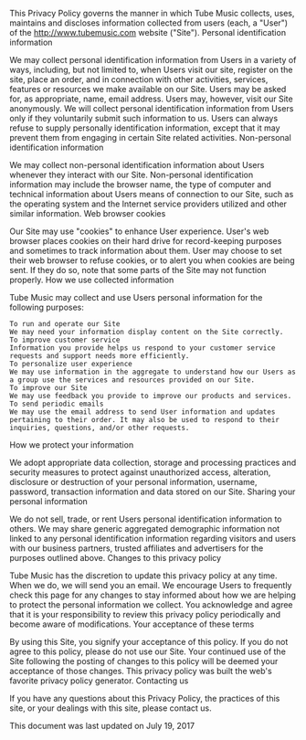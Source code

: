 

This Privacy Policy governs the manner in which Tube Music collects, uses, maintains and discloses information collected from users (each, a "User") of the http://www.tubemusic.com website ("Site").
Personal identification information

We may collect personal identification information from Users in a variety of ways, including, but not limited to, when Users visit our site, register on the site, place an order, and in connection with other activities, services, features or resources we make available on our Site. Users may be asked for, as appropriate, name, email address. Users may, however, visit our Site anonymously. We will collect personal identification information from Users only if they voluntarily submit such information to us. Users can always refuse to supply personally identification information, except that it may prevent them from engaging in certain Site related activities.
Non-personal identification information

We may collect non-personal identification information about Users whenever they interact with our Site. Non-personal identification information may include the browser name, the type of computer and technical information about Users means of connection to our Site, such as the operating system and the Internet service providers utilized and other similar information.
Web browser cookies

Our Site may use "cookies" to enhance User experience. User's web browser places cookies on their hard drive for record-keeping purposes and sometimes to track information about them. User may choose to set their web browser to refuse cookies, or to alert you when cookies are being sent. If they do so, note that some parts of the Site may not function properly.
How we use collected information

Tube Music may collect and use Users personal information for the following purposes:

    To run and operate our Site
    We may need your information display content on the Site correctly.
    To improve customer service
    Information you provide helps us respond to your customer service requests and support needs more efficiently.
    To personalize user experience
    We may use information in the aggregate to understand how our Users as a group use the services and resources provided on our Site.
    To improve our Site
    We may use feedback you provide to improve our products and services.
    To send periodic emails
    We may use the email address to send User information and updates pertaining to their order. It may also be used to respond to their inquiries, questions, and/or other requests.

How we protect your information

We adopt appropriate data collection, storage and processing practices and security measures to protect against unauthorized access, alteration, disclosure or destruction of your personal information, username, password, transaction information and data stored on our Site.
Sharing your personal information

We do not sell, trade, or rent Users personal identification information to others. We may share generic aggregated demographic information not linked to any personal identification information regarding visitors and users with our business partners, trusted affiliates and advertisers for the purposes outlined above.
Changes to this privacy policy

Tube Music has the discretion to update this privacy policy at any time. When we do, we will send you an email. We encourage Users to frequently check this page for any changes to stay informed about how we are helping to protect the personal information we collect. You acknowledge and agree that it is your responsibility to review this privacy policy periodically and become aware of modifications.
Your acceptance of these terms

By using this Site, you signify your acceptance of this policy. If you do not agree to this policy, please do not use our Site. Your continued use of the Site following the posting of changes to this policy will be deemed your acceptance of those changes. This privacy policy was built the web's favorite privacy policy generator.
Contacting us

If you have any questions about this Privacy Policy, the practices of this site, or your dealings with this site, please contact us.

This document was last updated on July 19, 2017
